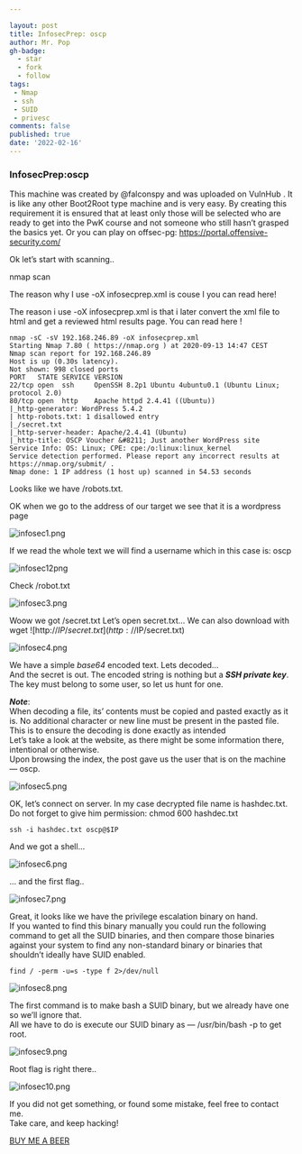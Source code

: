```yaml
---

layout: post
title: InfosecPrep: oscp
author: Mr. Pop
gh-badge:
  - star
  - fork
  - follow
tags:
 - Nmap 
 - ssh
 - SUID
 - privesc
comments: false
published: true
date: '2022-02-16'
---
```


### InfosecPrep:oscp
This machine was created by @falconspy and was uploaded on VulnHub . It is like any other Boot2Root type machine and is very easy. By creating this requirement it is ensured that at least only those will be selected who are ready to get into the PwK course and not someone who still hasn’t grasped the basics yet.
Or you can play on offsec-pg: https://portal.offensive-security.com/

Ok let’s start with scanning..

nmap scan

The reason why I use -oX infosecprep.xml is couse I you can read here!

The reason i use -oX infosecprep.xml is that i later convert the xml file to html and get a reviewed html results page. You can read here !

```
nmap -sC -sV 192.168.246.89 -oX infosecprep.xml  
Starting Nmap 7.80 ( https://nmap.org ) at 2020-09-13 14:47 CEST
Nmap scan report for 192.168.246.89
Host is up (0.30s latency).
Not shown: 998 closed ports
PORT   STATE SERVICE VERSION
22/tcp open  ssh     OpenSSH 8.2p1 Ubuntu 4ubuntu0.1 (Ubuntu Linux; protocol 2.0)
80/tcp open  http    Apache httpd 2.4.41 ((Ubuntu))
|_http-generator: WordPress 5.4.2
| http-robots.txt: 1 disallowed entry 
|_/secret.txt
|_http-server-header: Apache/2.4.41 (Ubuntu)
|_http-title: OSCP Voucher &#8211; Just another WordPress site
Service Info: OS: Linux; CPE: cpe:/o:linux:linux_kernel
Service detection performed. Please report any incorrect results at https://nmap.org/submit/ .
Nmap done: 1 IP address (1 host up) scanned in 54.53 seconds
```

Looks like we have /robots.txt.

OK when we go to the address of our target we see that it is a wordpress page

![infosec1.png](img/infosec1.png)


If we read the whole text we will find a username which in this case is: oscp

![infosec12png](img/infosec2.png)

Check /robot.txt

![infosec3.png](img/infosec3.png)

Woow we got /secret.txt Let’s open secret.txt… We can also download with wget ![http://$IP/secret.txt](http://$IP/secret.txt)

![infosec4.png](img/infosec4.png)

We have a simple _base64_ encoded text. Lets decoded…  
And the secret is out. The encoded string is nothing but a **_SSH private key_**. The key must belong to some user, so let us hunt for one.

**_Note_**:  
When decoding a file, its’ contents must be copied and pasted exactly as it is. No additional character or new line must be present in the pasted file. This is to ensure the decoding is done exactly as intended  
Let’s take a look at the website, as there might be some information there, intentional or otherwise.  
Upon browsing the index, the post gave us the user that is on the machine — oscp.

![infosec5.png](img/infosec5.png)

OK, let’s connect on server. In my case decrypted file name is hashdec.txt. Do not forget to give him permission: chmod 600 hashdec.txt

`ssh -i hashdec.txt oscp@$IP`

And we got a shell…

![infosec6.png](img/infosec6.png)

… and the first flag..

![infosec7.png](img/infosec7.png)

Great, it looks like we have the privilege escalation binary on hand.  
If you wanted to find this binary manually you could run the following command to get all the SUID binaries, and then compare those binaries against your system to find any non-standard binary or binaries that shouldn’t ideally have SUID enabled.

`find / -perm -u=s -type f 2>/dev/null`

![infosec8.png](img/infosec8.png)

The first command is to make bash a SUID binary, but we already have one so we’ll ignore that.  
All we have to do is execute our SUID binary as — /usr/bin/bash -p to get root.

![infosec9.png](img/infosec9.png)

Root flag is right there..

![infosec10.png](img/infosec10.png)

If you did not get something, or found some mistake, feel free to contact me.  
Take care, and keep hacking!

[BUY ME A BEER](https://www.buymeacoffee.com/ipopovic)